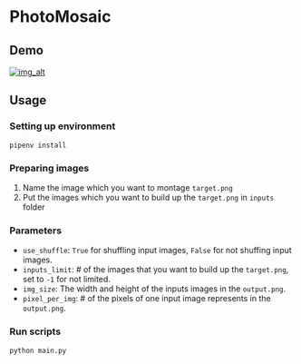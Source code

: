 # PhotoMosaic

## Demo
[![img_alt](http://img.youtube.com/vi/u2fQ43x0gEs/0.jpg)](http://www.youtube.com/watch?v=u2fQ43x0gEs)

## Usage
### Setting up environment
`pipenv install`

### Preparing images
1. Name the image which you want to montage `target.png`
2. Put the images which you want to build up the `target.png` in `inputs` folder

### Parameters
- `use_shuffle`: `True` for shuffling input images, `False` for not shuffing input images.
- `inputs_limit`: # of the images that you want to build up the `target.png`, set to `-1` for not limited.
- `img_size`: The width and height of the inputs images in the `output.png`.
- `pixel_per_img`: # of the pixels of one input image represents in the `output.png`.

### Run scripts
`python main.py`
